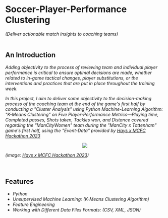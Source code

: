 # Soccer-Player-Performance Clustering
<i>(Deliver actionable match insights to coaching teams)</i>
<br>
<br>

## An Introduction
<i>Adding objectivity to the process of reviewing team and individual player performance is critical to ensure optimal decisions are made, whether related to in-game tactical changes, player substitutions, or the interventions and practices that are put in place throughout the training week.

In this project, I aim to deliver some objectivity to the decision-making process of the coaching team at the end of the game's first half by conducting a "Cluster Analysis" using Python Machine-Learning Algorithm: "K-Means Clustering" on Five Player-Performance Metrics—Playing time, Completed passes, Shots taken, Tackles won, and Distance covered regarding the "ManCityWomen" team during the "ManCity x Tottenham" game's first half, using the "Event-Data" provided by [Hays x MCFC Hackathon 2023](https://app.hayscodeco.com/events/hackathon/be474355-e892-4604-8db8-0c3019f6c59e)</i>
<p align="center"><img src="https://github.com/HaCkeMati314n/soccer-player-performance-clustering/assets/94754426/48c5162d-4da4-4da1-a65a-42fd0d8bab1f"></p> 

<i>(image: [Hays x MCFC Hackathon 2023](https://app.hayscodeco.com/events/hackathon/be474355-e892-4604-8db8-0c3019f6c59e))</i>
<br>
<br>
<br>

## Features
<i>

* Python
* Unsupervised Machine Learning: (K-Means Clustering Algorithm)
* Feature Engineering
* Working with Different Data Files Formats: (CSV, XML, JSON)
</i>
